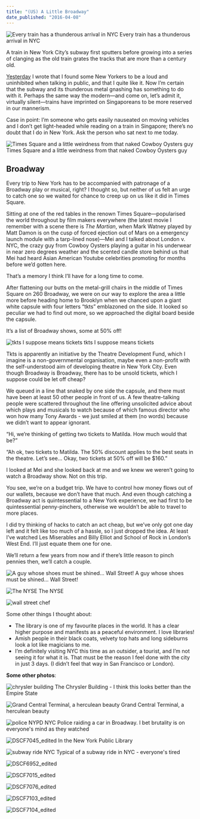 ```yaml
---
title: "(US) A Little Broadway"
date_published: "2016-04-08"
---
```


![Every train has a thunderous arrival in NYC](images/DSCF6992_edited-1.jpg) Every train has a thunderous arrival in NYC

A train in New York City’s subway first sputters before growing into a series of clanging as the old train grates the tracks that are more than a century old.

[Yesterday](/2016-04-07-us-manhattan-nyu/) I wrote that I found some New Yorkers to be a loud and uninhibited when talking in public, and that I quite like it. Now I’m certain that the subway and its thunderous metal gnashing has something to do with it. Perhaps the same way the modern—and come on, let’s admit it, virtually silent—trains have imprinted on Singaporeans to be more reserved in our mannerism.

Case in point: I’m someone who gets easily nauseated on moving vehicles and I don’t get light-headed while reading on a train in Singapore; there’s no doubt that I do in New York. Ask the person who sat next to me today.

![Times Square and a little weirdness from that naked Cowboy Oysters guy](images/DSCF7125_edited-1.jpg) Times Square and a little weirdness from that naked Cowboy Oysters guy

## Broadway

Every trip to New York has to be accompanied with patronage of a Broadway play or musical, right? I thought so, but neither of us felt an urge to catch one so we waited for chance to creep up on us like it did in Times Square.

Sitting at one of the red tables in the renown Times Square—popularised the world throughout by film makers everywhere (the latest movie I remember with a scene there is _The Martian_, when Mark Watney played by Matt Damon is on the cusp of forced ejection out of Mars on a emergency launch module with a tarp-lined nose)—Mei and I talked about London v. NYC, the crazy guy from Cowboy Oysters playing a guitar in his underwear in near zero degrees weather and the scented candle store behind us that Mei had heard Asian American Youtube celebrities promoting for months before we’d gotten here.

That’s a memory I think I’ll have for a long time to come.

After flattening our butts on the metal-grill chairs in the middle of Times Square on 260 Broadway, we were on our way to explore the area a little more before heading home to Brooklyn when we chanced upon a giant white capsule with four letters “tkts” emblazoned on the side. It looked so peculiar we had to find out more, so we approached the digital board beside the capsule.

It’s a list of Broadway shows, some at 50% off!

![tkts I suppose means tickets](images/DSCF7141_edited-1.jpg) tkts I suppose means tickets

Tkts is apparently an initiative by the Theatre Development Fund, which I imagine is a non-governmental organisation, maybe even a non-profit with the self-understood aim of developing theatre in New York City. Even though Broadway is Broadway, there has to be unsold tickets, which I suppose could be let off cheap?

We queued in a line that snaked by one side the capsule, and there must have been at least 50 other people in front of us. A few theatre-talking people were scattered throughout the line offering unsolicited advice about which plays and musicals to watch because of which famous director who won how many Tony Awards - we just smiled at them (no words) because we didn’t want to appear ignorant.

“Hi, we’re thinking of getting two tickets to Matilda. How much would that be?”

“Ah ok, two tickets to Matilda. The 50% discount applies to the best seats in the theatre. Let’s see… Okay, two tickets at 50% off will be $160.”

I looked at Mei and she looked back at me and we knew we weren’t going to watch a Broadway show. Not on this trip.

You see, we’re on a budget trip. We have to control how money flows out of our wallets, because we don’t have that much. And even though catching a Broadway act is quintessential to a New York experience, we had first to be quintessential penny-pinchers, otherwise we wouldn’t be able to travel to more places.

I did try thinking of hacks to catch an act cheap, but we’ve only got one day left and it felt like too much of a hassle, so I just dropped the idea. At least I’ve watched Les Miserables and Billy Elliot and School of Rock in London’s West End. I’ll just equate them one for one.

We’ll return a few years from now and if there’s little reason to pinch pennies then, we’ll catch a couple.

![A guy whose shoes must be shined... Wall Street!](images/DSCF6957_edited-1.jpg) A guy whose shoes must be shined... Wall Street!

![The NYSE](images/DSCF6968_edited-1.jpg) The NYSE

![wall street chef](images/DSCF6973_edited-1.jpg)

Some other things I thought about:

- The library is one of my favourite places in the world. It has a clear higher purpose and manifests as a peaceful environment. I love libraries!
- Amish people in their black coats, velvety top hats and long sideburns look a lot like magicians to me.
- I’m definitely visiting NYC this time as an outsider, a tourist, and I’m not seeing it for what it is. That must be the reason I feel done with the city in just 3 days. (I didn’t feel that way in San Francisco or London).

**Some other photos**:

![chrysler building](images/DSCF7018_edited-1.jpg) The Chrysler Building - I think this looks better than the Empire State

![Grand Central Terminal, a herculean beauty](images/DSCF7003_edited-1.jpg) Grand Central Terminal, a herculean beauty

![police NYPD NYC](images/DSCF7064_edited-1.jpg) Police raiding a car in Broadway. I bet brutality is on everyone's mind as they watched

![DSCF7045_edited](images/DSCF7045_edited-1.jpg) In the New York Public Library

![subway ride NYC](images/DSCF7151_edited-1.jpg) Typical of a subway ride in NYC - everyone's tired

![DSCF6952_edited](images/DSCF6952_edited-1.jpg)

![DSCF7015_edited](images/DSCF7015_edited-1.jpg)

![DSCF7076_edited](images/DSCF7076_edited-1.jpg)

![DSCF7103_edited](images/DSCF7103_edited-1.jpg)

![DSCF7104_edited](images/DSCF7104_edited-1.jpg)
